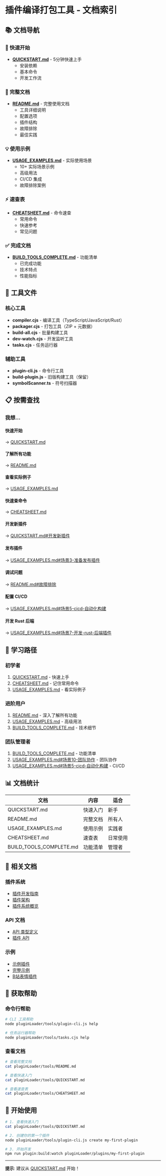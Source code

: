 # 插件编译打包工具 - 文档索引

## 📚 文档导航

### 🚀 快速开始
- **[QUICKSTART.md](./QUICKSTART.md)** - 5分钟快速上手
  - 安装依赖
  - 基本命令
  - 开发工作流

### 📖 完整文档
- **[README.md](./README.md)** - 完整使用文档
  - 工具详细说明
  - 配置选项
  - 插件结构
  - 故障排除
  - 最佳实践

### 💡 使用示例
- **[USAGE_EXAMPLES.md](./USAGE_EXAMPLES.md)** - 实际使用场景
  - 10+ 实际场景示例
  - 高级用法
  - CI/CD 集成
  - 故障排除案例

### ⚡ 速查表
- **[CHEATSHEET.md](./CHEATSHEET.md)** - 命令速查
  - 常用命令
  - 快速参考
  - 常见问题

### ✅ 完成文档
- **[BUILD_TOOLS_COMPLETE.md](../BUILD_TOOLS_COMPLETE.md)** - 功能清单
  - 已完成功能
  - 技术特点
  - 性能指标

## 🔧 工具文件

### 核心工具
- **compiler.cjs** - 编译工具（TypeScript/JavaScript/Rust）
- **packager.cjs** - 打包工具（ZIP + 元数据）
- **build-all.cjs** - 批量构建工具
- **dev-watch.cjs** - 开发监听工具
- **tasks.cjs** - 任务运行器

### 辅助工具
- **plugin-cli.js** - 命令行工具
- **build-plugin.js** - 旧版构建工具（保留）
- **symbolScanner.ts** - 符号扫描器

## 📋 按需查找

### 我想...

#### 快速开始
→ [QUICKSTART.md](./QUICKSTART.md)

#### 了解所有功能
→ [README.md](./README.md)

#### 查看实际例子
→ [USAGE_EXAMPLES.md](./USAGE_EXAMPLES.md)

#### 快速查命令
→ [CHEATSHEET.md](./CHEATSHEET.md)

#### 开发新插件
→ [QUICKSTART.md#开发新插件](./QUICKSTART.md)

#### 发布插件
→ [USAGE_EXAMPLES.md#场景3-准备发布插件](./USAGE_EXAMPLES.md)

#### 调试问题
→ [README.md#故障排除](./README.md)

#### 配置 CI/CD
→ [USAGE_EXAMPLES.md#场景5-cicd-自动化构建](./USAGE_EXAMPLES.md)

#### 开发 Rust 后端
→ [USAGE_EXAMPLES.md#场景7-开发-rust-后端插件](./USAGE_EXAMPLES.md)

## 🎯 学习路径

### 初学者
1. [QUICKSTART.md](./QUICKSTART.md) - 快速上手
2. [CHEATSHEET.md](./CHEATSHEET.md) - 记住常用命令
3. [USAGE_EXAMPLES.md](./USAGE_EXAMPLES.md) - 看实际例子

### 进阶用户
1. [README.md](./README.md) - 深入了解所有功能
2. [USAGE_EXAMPLES.md](./USAGE_EXAMPLES.md) - 高级用法
3. [BUILD_TOOLS_COMPLETE.md](../BUILD_TOOLS_COMPLETE.md) - 技术细节

### 团队管理者
1. [BUILD_TOOLS_COMPLETE.md](../BUILD_TOOLS_COMPLETE.md) - 功能清单
2. [USAGE_EXAMPLES.md#场景10-团队协作](./USAGE_EXAMPLES.md) - 团队协作
3. [USAGE_EXAMPLES.md#场景5-cicd-自动化构建](./USAGE_EXAMPLES.md) - CI/CD

## 📊 文档统计

| 文档 | 内容 | 适合 |
|------|------|------|
| QUICKSTART.md | 快速入门 | 新手 |
| README.md | 完整文档 | 所有人 |
| USAGE_EXAMPLES.md | 使用示例 | 实践者 |
| CHEATSHEET.md | 速查表 | 日常使用 |
| BUILD_TOOLS_COMPLETE.md | 功能清单 | 管理者 |

## 🔗 相关文档

### 插件系统
- [插件开发指南](../docs/plugin-development-guide.md)
- [插件架构](../docs/plugin-architecture.md)
- [插件系统概览](../docs/plugin-system-overview.md)

### API 文档
- [API 类型定义](../types/api.ts)
- [插件 API](../core/pluginApi.ts)

### 示例
- [示例插件](../plugins/example-plugin/)
- [完整示例](../plugins/demo-complete/)
- [B站表情插件](../plugins/bilibili-emoji/)

## 💬 获取帮助

### 命令行帮助
```bash
# CLI 工具帮助
node pluginLoader/tools/plugin-cli.js help

# 任务运行器帮助
node pluginLoader/tools/tasks.cjs help
```

### 查看文档
```bash
# 查看完整文档
cat pluginLoader/tools/README.md

# 查看快速入门
cat pluginLoader/tools/QUICKSTART.md

# 查看速查表
cat pluginLoader/tools/CHEATSHEET.md
```

## 🎉 开始使用

```bash
# 1. 查看快速入门
cat pluginLoader/tools/QUICKSTART.md

# 2. 创建你的第一个插件
node pluginLoader/tools/plugin-cli.js create my-first-plugin

# 3. 开始开发
npm run plugin:build:watch pluginLoader/plugins/my-first-plugin
```

---

**提示**: 建议从 [QUICKSTART.md](./QUICKSTART.md) 开始！
